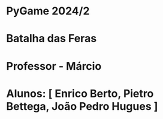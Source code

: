 # PyGame 2024/2

# Batalha das Feras

# Professor - Márcio

# Alunos: [ Enrico Berto, Pietro Bettega, João Pedro Hugues ]


